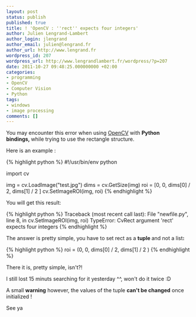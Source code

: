 ```yaml
---
layout: post
status: publish
published: true
title: ! 'OpenCV : ''rect'' expects four integers'
author: Julien Lengrand-Lambert
author_login: jlengrand
author_email: julien@lengrand.fr
author_url: http://www.lengrand.fr
wordpress_id: 207
wordpress_url: http://www.lengrandlambert.fr/wordpress/?p=207
date: 2011-10-27 09:48:25.000000000 +02:00
categories:
- programming
- OpenCV
- Computer Vision
- Python
tags:
- windows
- image processing
comments: []
---
```

You may encounter this error when using <a title="opencv" href="http://opencv.willowgarage.com/wiki/" target="_blank">OpenCV</a> with <strong>Python bindings, </strong>while trying to use the rectangle structure.

Here is an example :

{% highlight python %}
#!/usr/bin/env python

import cv

img = cv.LoadImage("test.jpg")
dims = cv.GetSize(img)
roi = [0, 0, dims[0] / 2, dims[1] / 2 ]
cv.SetImageROI(img, roi)
{% endhighlight %}

You will get this result:

{% highlight python %}
Traceback (most recent call last):
  File "newfile.py", line 8, in <module>
    cv.SetImageROI(img, roi)
TypeError: CvRect argument 'rect' expects four integers
{% endhighlight %}

The answer is pretty simple, you have to set rect as a <strong>tuple </strong>and not a list<strong>:</strong>

{% highlight python %}
roi = (0, 0, dims[0] / 2, dims[1] / 2 )
{% endhighlight %}

There it is, pretty simple, isn't?!

I still lost 15 minuts searching for it yesterday ^^, won't do it twice :D

A small <strong>warning</strong> however, the values of the tuple <strong>can't be changed</strong> once initialized !

See ya
